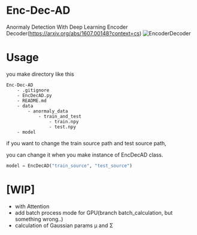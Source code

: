 # Enc-Dec-AD
Anormaly Detection With Deep Learning Encoder Decoder(https://arxiv.org/abs/1607.00148?context=cs)
![EncoderDecoder](https://github.com/misogil0116/Enc-Dec-AD/blob/cf0ff4cbb45ba4c0e426906901694c7d2eb889e4/image/encdec.png "image")
# Usage
you make directory like this
```
Enc-Dec-AD
    - .gitignore
    - EncDecAD.py
    - README.md
    - data
        - anormaly_data
            - train_and_test
                - train.npy
                - test.npy
    - model
```

if you want to change the train source path and test source path,

you can change it when you make instance of EncDecAD class.

```python
model = EncDecAD("train_source", "test_source")
```

# [WIP]

- with Attention
- add batch process mode for GPU(branch batch_calculation, but something wrong..)
- calculation of Gaussian params μ and Σ

